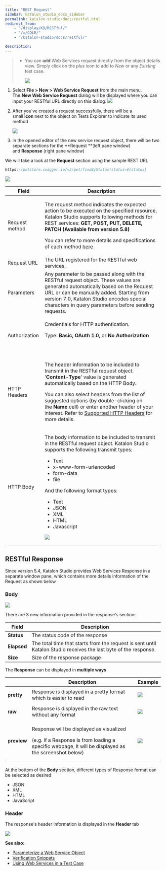 ```yaml
---
title: "REST Request"
sidebar: katalon_studio_docs_sidebar
permalink: katalon-studio/docs/restful.html
redirect_from:
    - "/display/KD/RESTful/"
    - "/x/CQLR/"
    - "/katalon-studio/docs/restful/"

description:
---
```

> *   You can **add** Web Services request directly from the object details view. Simply click on the _plus_ icon to add to _New_ or any _Existing_ test case.
>
>     ![](https://github.com/katalon-studio/docs-images/raw/master/katalon-studio/docs/soap-request/Screen-Shot-2018-09-20-at-5.06.42-PM.png)
>

1.  Select **File > New > Web Service Request** from the main menu. The **New Web Service Request** dialog will be displayed where you can input your RESTful URL directly on this dialog.
    ![](https://github.com/katalon-studio/docs-images/raw/master/katalon-studio/docs/restful-web-services/image2018-4-1-183A113A47.png)


2.  After you've created a request successfully, there will be a small **icon** next to the object on Tests Explorer to indicate its used method 

    ![](https://github.com/katalon-studio/docs-images/raw/master/katalon-studio/docs/restful-web-services/image2018-4-1-183A353A21.png)

3.  In the opened editor of the new service request object, there will be two separate sections for the **Request **(left pane window) and **Response** (right pane window)



We will take a look at the **Request** section using the sample REST URL

```groovy
https://petstore.swagger.io/v2/pet/findByStatus?status=${status}
```

![](https://github.com/katalon-studio/docs-images/raw/master/katalon-studio/docs/restful-web-services/Screen-Shot-2018-09-20-at-4.44.23-PM.png)

<table><thead><tr><th>Field</th><th>Description</th></tr></thead><tbody><tr><td>Request method</td><td><p>The request method indicates the expected action to be executed on the specified resource. Katalon Studio supports following methods for REST services: <strong>GET, POST, PUT, DELETE, PATCH (Available from version 5.8)</strong></p><p>You can refer to more details and specifications of each method <a class="external-link" href="https://restfulapi.net/http-methods/" rel="nofollow">here</a></p></td></tr><tr><td>Request URL</td><td>The URL registered for the RESTful web services.</td></tr><tr><td>Parameters</td><td>Any parameter to be passed along with the RESTful request object. These values are generated automatically based on the Request URL or can be manually added. Starting from version 7.0, Katalon Studio encodes special characters in query parameters before sending requests. </td></tr><tr><td><p>Authorization</p></td><td><p>Credentials for HTTP authentication.&nbsp;</p><p>Type:&nbsp;<strong>Basic, OAuth 1.0,&nbsp;</strong>or&nbsp;<strong>No Authorization</strong></p><p>&nbsp;&nbsp;&nbsp;&nbsp;</p></td></tr><tr><td>HTTP Headers</td><td><p>The header information to be included to transmit in the RESTful request object. '<strong>Content-Type</strong>' value is generated automatically based on the HTTP Body.</p><p>You can also select headers from the list of suggested options (by double-clicking on the&nbsp;<strong>Name</strong>&nbsp;cell) or enter another header of your interest. Refer to&nbsp;<a class="external-link" href="https://developer.mozilla.org/en-US/docs/Web/HTTP/Headers" rel="nofollow">Supported HTTP Headers</a>&nbsp;for more details.</p></td></tr><tr><td>HTTP Body</td><td><p>The body information to be included to transmit in the RESTful request object. Katalon Studio supports the following transmit types:</p><ul><li>Text</li><li>x-www-form-urlencoded</li><li>form-data</li><li>file</li></ul><p>And the following format types:</p><ul><li>Text</li><li>JSON</li><li>XML</li><li>HTML</li><li>Javascript</li></ul><p><img src="https://github.com/katalon-studio/docs-images/raw/master/katalon-studio/docs/restful-web-services/image2018-9-5-143A263A6.png"></p></td></tr></tbody></table>

RESTful Response
----------------

Since version 5.4, Katalon Studio provides Web Services Response in a separate window pane, which contains more details information of the Request as shown below

### Body

![](https://github.com/katalon-studio/docs-images/raw/master/katalon-studio/docs/restful-web-services/image2018-9-5-143A253A46.png)

There are 3 new information provided in the response's section:

| Field | Description |
| --- | --- |
| **Status** | The status code of the response |
| **Elapsed** | The total time that starts from the request is sent until Katalon Studio receives the last byte of the response. |
| **Size** | Size of the response package |

The **Response** can be displayed in **multiple ways**

<table><thead><tr><th>&nbsp;</th><th>Description</th><th>Example</th></tr></thead><tbody><tr><td><strong>pretty</strong></td><td>Response is displayed in a pretty format which is easier to read</td><td><p><img src="https://github.com/katalon-studio/docs-images/raw/master/katalon-studio/docs/restful-web-services/Screen-Shot-2018-04-10-at-17.23.21.png"></p></td></tr><tr><td><strong>raw</strong></td><td>Response is displayed in the raw text without any format</td><td><p><img src="https://github.com/katalon-studio/docs-images/raw/master/katalon-studio/docs/restful-web-services/image2018-9-5-143A253A6.png"></p></td></tr><tr><td><strong>preview</strong></td><td><p>Response will be displayed as visualized</p><p>(e.g. If a Response is from loading a specific webpage, it will be displayed as the screenshot below)</p></td><td><p><img src="https://github.com/katalon-studio/docs-images/raw/master/katalon-studio/docs/restful-web-services/image2018-4-1-19_10_26.png"></p></td></tr></tbody></table>




At the bottom of the **Body** section, different types of Response format can be selected as desired

*   JSON
*   XML
*   HTML
*   JavaScript

### Header

The response's header information is displayed in the **Header** tab

![](https://github.com/katalon-studio/docs-images/raw/master/katalon-studio/docs/restful-web-services/image2018-9-5-143A243A48.png)

**See also:**

*   [Parameterize a Web Service Object](/display/KD/Parameterize+a+Web+Service+Object)
*   [Verification Snippets](/display/KD/Verification+Snippets)
*   [Using Web Services in a Test Case](/display/KD/Using+Web+Services+in+a+Test+Case)